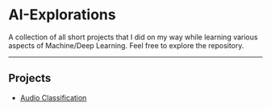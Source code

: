 # AI-Explorations
A collection of all short projects that I did on my way while learning various aspects of Machine/Deep Learning. Feel free to explore the repository.
___
## Projects
* [Audio Classification](https://github.com/keew13/AI-Explorations/tree/main/Audio%20Classification) 
